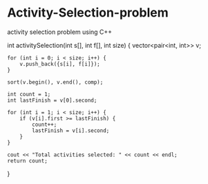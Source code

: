 # Activity-Selection-problem
activity selection problem using C++ 

int activitySelection(int s[], int f[], int size) {
    vector<pair<int, int>> v;

    for (int i = 0; i < size; i++) {
        v.push_back({s[i], f[i]});
    }

    sort(v.begin(), v.end(), comp);

    int count = 1; 
    int lastFinish = v[0].second;

    for (int i = 1; i < size; i++) {
        if (v[i].first >= lastFinish) {
            count++;
            lastFinish = v[i].second;
        }
    }

    cout << "Total activities selected: " << count << endl;
    return count;
}
